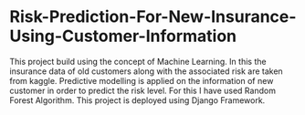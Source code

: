 # Risk-Prediction-For-New-Insurance-Using-Customer-Information
This project build using the concept of Machine Learning. In this the insurance data of old customers along with the associated risk are taken from kaggle. Predictive modelling is applied on the information of new customer in order to predict the risk level. For this I have used Random Forest Algorithm. This project is deployed using Django Framework.
